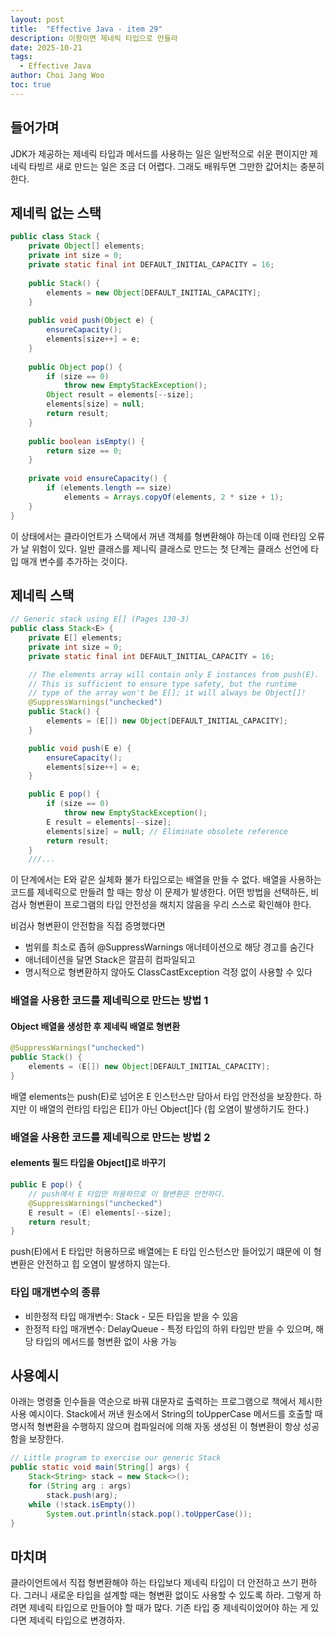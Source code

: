 ```yaml
---
layout: post
title:  "Effective Java - item 29"
description: 이왕이면 제네릭 타입으로 만들라 
date: 2025-10-21
tags:
  - Effective Java
author: Choi Jang Woo
toc: true
---
```


## 들어가며
JDK가 제공하는 제네릭 타입과 메서드를 사용하는 일은 일반적으로 쉬운 편이지만 제네릭 타빙르 새로 만드는 일은 조금 더 어렵다. 그래도 배워두면 그만한 값어치는 충분히 한다.

## 제네릭 없는 스택
```java
public class Stack {
    private Object[] elements;
    private int size = 0;
    private static final int DEFAULT_INITIAL_CAPACITY = 16;
    
    public Stack() {
        elements = new Object[DEFAULT_INITIAL_CAPACITY];
    }
    
    public void push(Object e) {
        ensureCapacity();
        elements[size++] = e;
    }
    
    public Object pop() {
        if (size == 0)
            throw new EmptyStackException();
        Object result = elements[--size];
        elements[size] = null; 
        return result;
    }
    
    public boolean isEmpty() {
        return size == 0;
    }
    
    private void ensureCapacity() {
        if (elements.length == size)
            elements = Arrays.copyOf(elements, 2 * size + 1);
    }
}
```

이 상태에서는 클라이언트가 스택에서 꺼낸 객체를 형변환해야 하는데 이때 런타임 오류가 날 위험이 있다. 일반 클래스를 제니릭 클래스로 만드는 첫 단계는 클래스 선언에 타입 매개 변수를 추가하는 것이다. 

## 제네릭 스택
```java
// Generic stack using E[] (Pages 130-3)
public class Stack<E> {
    private E[] elements;
    private int size = 0;
    private static final int DEFAULT_INITIAL_CAPACITY = 16;

    // The elements array will contain only E instances from push(E).
    // This is sufficient to ensure type safety, but the runtime
    // type of the array won't be E[]; it will always be Object[]!
    @SuppressWarnings("unchecked")
    public Stack() {
        elements = (E[]) new Object[DEFAULT_INITIAL_CAPACITY];
    }

    public void push(E e) {
        ensureCapacity();
        elements[size++] = e;
    }

    public E pop() {
        if (size == 0)
            throw new EmptyStackException();
        E result = elements[--size];
        elements[size] = null; // Eliminate obsolete reference
        return result;
    }
    ///...
```

이 단계에서는 E와 같은 실체화 불가 타입으로는 배열을 만들 수 없다. 배열을 사용하는 코드를 제네릭으로 만들려 할 때는 항상 이 문제가 발생한다. 어떤 방법을 선택하든, 비검사 형변환이 프로그램의 타입 안전성을 해치지 않음을 우리 스스로 확인해야 한다.

비검사 형변환이 안전함을 직접 증명했다면

- 범위를 최소로 좁혀 @SuppressWarnings 애너테이션으로 해당 경고를 숨긴다
- 애너테이션을 달면 Stack은 깔끔히 컴파일되고
- 명시적으로 형변환하지 않아도 ClassCastException 걱정 없이 사용할 수 있다

### 배열을 사용한 코드를 제네릭으로 만드는 방법 1
#### Object 배열을 생성한 후 제네릭 배열로 형변환
```java
@SuppressWarnings("unchecked")
public Stack() {
    elements = (E[]) new Object[DEFAULT_INITIAL_CAPACITY];
}
```

배열 elements는 push(E)로 넘어온 E 인스턴스만 담아서 타입 안전성을 보장한다. 하지만 이 배열의 런타임 타입은 E[]가 아닌 Object[]다 (힙 오염이 발생하기도 한다.)


### 배열을 사용한 코드를 제네릭으로 만드는 방법 2
#### elements 필드 타입을 Object[]로 바꾸기

```java
public E pop() {
    // push에서 E 타입만 허용하므로 이 형변환은 안전하다.
    @SuppressWarnings("unchecked") 
    E result = (E) elements[--size];
    return result;
}
```


push(E)에서 E 타입만 허용하므로 배열에는 E 타입 인스턴스만 들어있기 떄문에 이 형변환은 안전하고 힙 오염이 발생하지 않는다. 


### 타입 매개변수의 종류
- 비한정적 타입 매개변수: Stack<E> - 모든 타입을 받을 수 있음
- 한정적 타입 매개변수: DelayQueue<E extends Delayed> - 특정 타입의 하위 타입만 받을 수 있으며, 해당 타입의 메서드를 형변환 없이 사용 가능

## 사용예시
아래는 명령줄 인수들을 역순으로 바꿔 대문자로 출력하는 프로그램으로 책에서 제시한 사용 예시이다. Stack에서 꺼낸 원소에서 String의 toUpperCase 메서드를 호출할 때 명시적 형변환을 수행하지 않으며 컴파일러에 의해 자동 생성된 이 형변환이 항상 성공함을 보장한다. 
```java
// Little program to exercise our generic Stack
public static void main(String[] args) {
    Stack<String> stack = new Stack<>();
    for (String arg : args)
        stack.push(arg);
    while (!stack.isEmpty())
        System.out.println(stack.pop().toUpperCase());
}
```

## 마치며
클라이언트에서 직접 형변환해야 하는 타입보다 제네릭 타입이 더 안전하고 쓰기 편하다. 그러니 새로운 타입을 설계할 때는 형변환 없이도 사용할 수 있도록 하라. 그렇게 하려면 제네릭 타입으로 만들어야 할 때가 많다. 기존 타입 중 제네릭이었어야 하는 게 있다면 제네릭 타입으로 변경하자. 